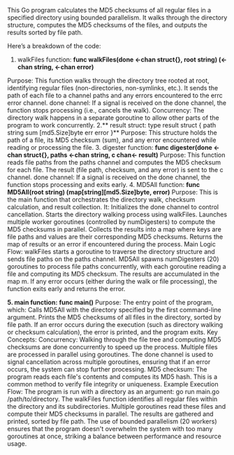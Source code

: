 This Go program calculates the MD5 checksums of all regular files in a specified directory using bounded parallelism. It walks through the directory structure, computes the MD5 checksums of the files, and outputs the results sorted by file path.

Here’s a breakdown of the code:

1. walkFiles function:
**func walkFiles(done <-chan struct{}, root string) (<-chan string, <-chan error)**

Purpose: This function walks through the directory tree rooted at root, identifying regular files (non-directories, non-symlinks, etc.). It sends the path of each file to a channel paths and any errors encountered to the errc error channel.
done channel: If a signal is received on the done channel, the function stops processing (i.e., cancels the walk).
Concurrency: The directory walk happens in a separate goroutine to allow other parts of the program to work concurrently.
2.** result struct:
  type result struct {
      path string
      sum  [md5.Size]byte
      err  error
  }**
Purpose: This structure holds the path of a file, its MD5 checksum (sum), and any error encountered while reading or processing the file.
3. digester function:
**func digester(done <-chan struct{}, paths <-chan string, c chan<- result)**
Purpose: This function reads file paths from the paths channel and computes the MD5 checksum for each file. The result (file path, checksum, and any error) is sent to the c channel.
done channel: If a signal is received on the done channel, the function stops processing and exits early.
4. MD5All function:
**func MD5All(root string) (map[string][md5.Size]byte, error)**
Purpose: This is the main function that orchestrates the directory walk, checksum calculation, and result collection. It:
Initializes the done channel to control cancellation.
Starts the directory walking process using walkFiles.
Launches multiple worker goroutines (controlled by numDigesters) to compute the MD5 checksums in parallel.
Collects the results into a map where keys are file paths and values are their corresponding MD5 checksums.
Returns the map of results or an error if encountered during the process.
Main Logic Flow:
walkFiles starts a goroutine to traverse the directory structure and sends file paths on the paths channel.
MD5All spawns numDigesters (20) goroutines to process file paths concurrently, with each goroutine reading a file and computing its MD5 checksum.
The results are accumulated in the map m.
If any error occurs (either during the walk or file processing), the function exits early and returns the error.

**5. main function:**
**func main()**
Purpose: The entry point of the program, which:
Calls MD5All with the directory specified by the first command-line argument.
Prints the MD5 checksums of all files in the directory, sorted by file path.
If an error occurs during the execution (such as directory walking or checksum calculation), the error is printed, and the program exits.
Key Concepts:
Concurrency:
Walking through the file tree and computing MD5 checksums are done concurrently to speed up the process. Multiple files are processed in parallel using goroutines.
The done channel is used to signal cancellation across multiple goroutines, ensuring that if an error occurs, the system can stop further processing.
MD5 checksum:
The program reads each file's contents and computes its MD5 hash. This is a common method to verify file integrity or uniqueness.
Example Execution Flow:
The program is run with a directory as an argument: go run main.go /path/to/directory.
The walkFiles function identifies all regular files within the directory and its subdirectories.
Multiple goroutines read these files and compute their MD5 checksums in parallel.
The results are gathered and printed, sorted by file path.
The use of bounded parallelism (20 workers) ensures that the program doesn't overwhelm the system with too many goroutines at once, striking a balance between performance and resource usage.
